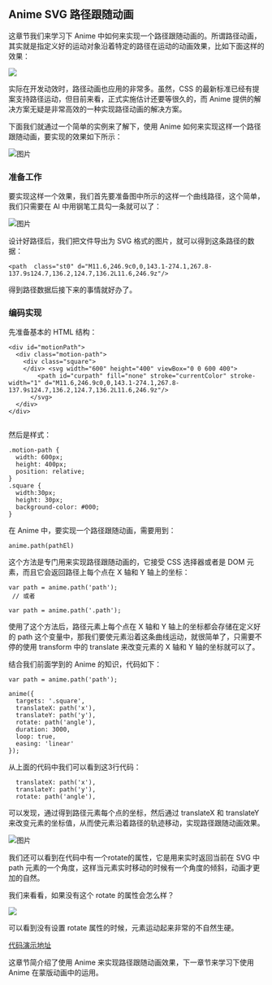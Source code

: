 ## Anime SVG 路径跟随动画

这章节我们来学习下 Anime 中如何来实现一个路径跟随动画的。所谓路径动画，其实就是指定义好的运动对象沿着特定的路径在运动的动画效果，比如下面这样的效果：

![](https://user-gold-cdn.xitu.io/2018/12/9/16792deb76878f41?w=846&h=492&f=gif&s=560414)

实际在开发动效时，路径动画也应用的非常多。虽然，CSS 的最新标准已经有提案支持路径运动，但目前来看，正式实施估计还要等很久的，而 Anime 提供的解决方案无疑是非常高效的一种实现路径动画的解决方案。

下面我们就通过一个简单的实例来了解下，使用 Anime 如何来实现这样一个路径跟随动画，要实现的效果如下所示：

![图片](https://user-gold-cdn.xitu.io/2018/12/9/16792de1dce04c0c?w=838&h=502&f=gif&s=226876)

### 准备工作

要实现这样一个效果，我们首先要准备图中所示的这样一个曲线路径，这个简单，我们只需要在 AI 中用钢笔工具勾一条就可以了：

![图片](https://user-gold-cdn.xitu.io/2018/12/9/16792de1d85b8c7f?w=1280&h=812&f=png&s=101357)

设计好路径后，我们把文件导出为 SVG 格式的图片，就可以得到这条路径的数据：

```
<path  class="st0" d="M11.6,246.9c0,0,143.1-274.1,267.8-137.9s124.7,136.2,124.7,136.2L11.6,246.9z"/>

```

得到路径数据后接下来的事情就好办了。

### 编码实现

先准备基本的 HTML 结构：

```
<div id="motionPath">
  <div class="motion-path">
    <div class="square">
    </div> <svg width="600" height="400" viewBox="0 0 600 400">
        <path id="curpath" fill="none" stroke="currentColor" stroke-width="1" d="M11.6,246.9c0,0,143.1-274.1,267.8-137.9s124.7,136.2,124.7,136.2L11.6,246.9z"/>
      </svg> 
  </div>
</div>


```

然后是样式：

```
.motion-path {
  width: 600px;
  height: 400px;
  position: relative;
}
.square {
  width:30px;
  height: 30px;
  background-color: #000;
}

```

在 Anime 中，要实现一个路径跟随动画，需要用到：

```
anime.path(pathEl)

```

这个方法是专门用来实现路径跟随动画的，它接受 CSS 选择器或者是 DOM 元素，而且它会返回路径上每个点在 X 轴和 Y 轴上的坐标：

```
var path = anime.path('path');
 // 或者
 
var path = anime.path('.path');

```

使用了这个方法后，路径元素上每个点在 X 轴和 Y 轴上的坐标都会存储在定义好的 path 这个变量中，那我们要使元素沿着这条曲线运动，就很简单了，只需要不停的使用 transform 中的 translate 来改变元素的 X 轴和 Y 轴的坐标就可以了。

结合我们前面学到的 Anime 的知识，代码如下：

```
var path = anime.path('path');

anime({
  targets: '.square',
  translateX: path('x'),
  translateY: path('y'),
  rotate: path('angle'),
  duration: 3000,
  loop: true,
  easing: 'linear'
});

```

从上面的代码中我们可以看到这3行代码：

```
  translateX: path('x'),
  translateY: path('y'),
  rotate: path('angle'),

```

可以发现，通过得到路径元素每个点的坐标，然后通过 translateX 和 translateY 来改变元素的坐标值，从而使元素沿着路径的轨迹移动，实现路径跟随动画效果。

![图片](https://user-gold-cdn.xitu.io/2018/12/9/16792de1dce04c0c?w=838&h=502&f=gif&s=226876)

我们还可以看到在代码中有一个rotate的属性，它是用来实时返回当前在 SVG 中 path 元素的一个角度，这样当元素实时移动的时候有一个角度的倾斜，动画才更加的自然。

我们来看看，如果没有这个 rotate 的属性会怎么样？

![](https://user-gold-cdn.xitu.io/2019/3/6/16951bcd49d31c2b?w=425&h=234&f=gif&s=27792)

可以看到没有设置 rotate 属性的时候，元素运动起来非常的不自然生硬。

[代码演示地址](https://codepen.io/janily/pen/roNebb)

这章节简介绍了使用 Anime 来实现路径跟随动画效果，下一章节来学习下使用 Anime 在蒙版动画中的运用。